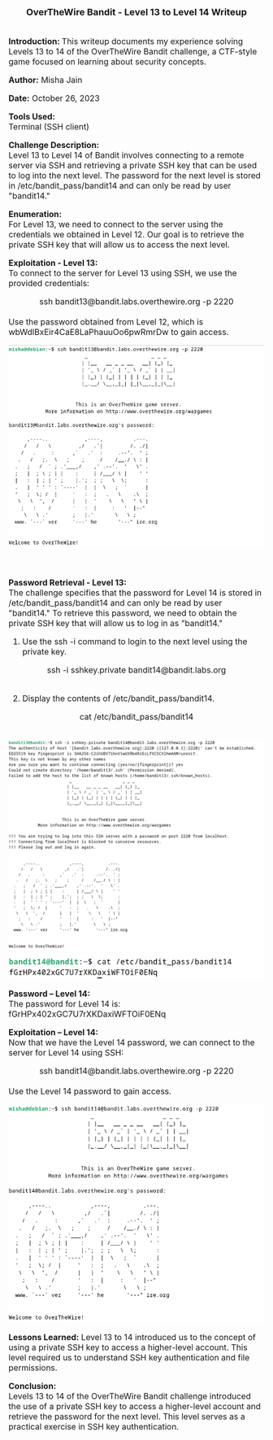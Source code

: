 <font size = '4'>
<center>
<b>
OverTheWire Bandit - Level 13 to Level 14 Writeup 
</b>
</center>
</font>

<br>
<font size = '3'>

<b>Introduction: </b>
This writeup documents my experience solving Levels 13 to 14 of the OverTheWire Bandit challenge, a CTF-style game focused on learning about security concepts.

<b>Author:</b> Misha Jain

<b>Date:</b> October 26, 2023

<b>Tools Used:</b><br>
Terminal (SSH client)

<b>Challenge Description:</b><br>
Level 13 to Level 14 of Bandit involves connecting to a remote server via SSH and retrieving a private SSH key that can be used to log into the next level. The password for the next level is stored in /etc/bandit_pass/bandit14 and can only be read by user "bandit14."

<b>Enumeration:</b><br>
For Level 13, we need to connect to the server using the credentials we obtained in Level 12. Our goal is to retrieve the private SSH key that will allow us to access the next level.

<b>Exploitation - Level 13:</b><br>
To connect to the server for Level 13 using SSH, we use the provided credentials:<br>
<center>ssh bandit13@bandit.labs.overthewire.org -p 2220</center><br>
Use the password obtained from Level 12, which is wbWdlBxEir4CaE8LaPhauuOo6pwRmrDw to gain access.<br>

<center>

![Alt text](<Pictures/Exploitation - Level 13.png>)

</center>

<br>

<b>Password Retrieval - Level 13:</b><br>
The challenge specifies that the password for Level 14 is stored in /etc/bandit_pass/bandit14 and can only be read by user "bandit14." To retrieve this password, we need to obtain the private SSH key that will allow us to log in as "bandit14."<br>

1. Use the ssh -i command to login to the next level using the private key.
<center>ssh -i sshkey.private bandit14@bandit.labs.org</center><br>

2. Display the contents of /etc/bandit_pass/bandit14.
<center>cat /etc/bandit_pass/bandit14</center><br>

<center>

![](<Pictures/Password Retrieval - Level 13_1.png>)
![](<Pictures/Password Retrieval - Level 13_2.png>)

</center>

<b>Password – Level 14:</b><br>
The password for Level 14 is: fGrHPx402xGC7U7rXKDaxiWFTOiF0ENq

<b>Exploitation – Level 14:</b><br>
Now that we have the Level 14 password, we can connect to the server for Level 14 using SSH:
<center>ssh bandit14@bandit.labs.overthewire.org -p 2220</center><br>
Use the Level 14 password to gain access.

<center>

![Alt text](<Pictures/Exploitation - Level 14.png>)

</center>

<b>Lessons Learned:</b> Level 13 to 14 introduced us to the concept of using a private SSH key to access a higher-level account. This level required us to understand SSH key authentication and file permissions.

<b>Conclusion:</b><br>
Levels 13 to 14 of the OverTheWire Bandit challenge introduced the use of a private SSH key to access a higher-level account and retrieve the password for the next level. This level serves as a practical exercise in SSH key authentication.

</font>